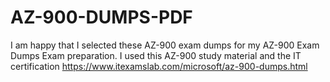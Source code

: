 # AZ-900-DUMPS-PDF
I am happy that I selected these AZ-900 exam dumps for my AZ-900 Exam Dumps Exam preparation. I used this AZ-900 study material and the IT certification 
https://www.itexamslab.com/microsoft/az-900-dumps.html
